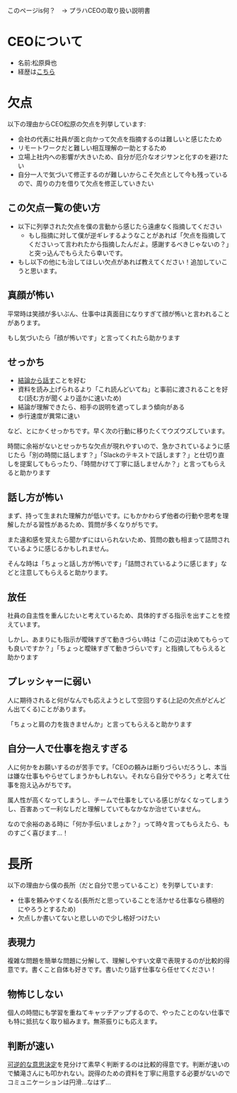 このページis何？　→ プラハCEOの取り扱い説明書

# CEOについて
- 名前:松原舜也
- 経歴は[こちら](https://www.praha-inc.com/member/shunyamatsubara)

# 欠点
以下の理由からCEO松原の欠点を列挙しています:

- 会社の代表に社員が面と向かって欠点を指摘するのは難しいと感じたため
- リモートワークだと難しい相互理解の一助とするため
- 立場上社内への影響が大きいため、自分が厄介なオジサンと化すのを避けたい
- 自分一人で気づいて修正するのが難しいからこそ欠点として今も残っているので、周りの力を借りて欠点を修正していきたい

## この欠点一覧の使い方
- 以下に列挙された欠点を僕の言動から感じたら遠慮なく指摘してください
  - もし指摘に対して僕が逆ギレするようなことがあれば「欠点を指摘してくださいって言われたから指摘したんだよ。感謝するべきじゃないの？」と突っ込んでもらえたら幸いです。
- もし以下の他にも治してほしい欠点があれば教えてください！追加していこうと思います。

## 真顔が怖い
平常時は笑顔が多いぶん、仕事中は真面目になりすぎて顔が怖いと言われることがあります。

もし気づいたら「顔が怖いです」と言ってくれたら助かります

## せっかち
- [結論から話す](https://blog.tinect.jp/?p=76175)ことを好む
- 資料を読み上げられるより「これ読んどいてね」と事前に渡されることを好む(読む方が聞くより遥かに速いため)
- 結論が理解できたら、相手の説明を遮ってしまう傾向がある
- 歩行速度が異常に速い

など、とにかくせっかちです。早く次の行動に移りたくてウズウズしています。

時間に余裕がないとせっかちな欠点が現れやすいので、急かされているように感じたら「別の時間に話します？」「Slackのテキストで話します？」と仕切り直しを提案してもらったり、「時間かけて丁寧に話しませんか？」と言ってもらえると助かります

## 話し方が怖い
まず、持って生まれた理解力が低いです。にもかかわらず他者の行動や思考を理解したがる習性があるため、質問が多くなりがちです。

また違和感を覚えたら聞かずにはいられないため、質問の数も相まって詰問されているように感じるかもしれません。

そんな時は「ちょっと話し方が怖いです」「詰問されているように感じます」などと注意してもらえると助かります。

## 放任
社員の自主性を重んじたいと考えているため、具体的すぎる指示を出すことを控えています。

しかし、あまりにも指示が曖昧すぎて動きづらい時は「この辺は決めてもらっても良いですか？」「ちょっと曖昧すぎて動きづらいです」と指摘してもらえると助かります

## プレッシャーに弱い
人に期待されると何がなんでも応えようとして空回りする(上記の欠点がどんどん出てくる)ことがあります。

「ちょっと肩の力を抜きませんか」と言ってもらえると助かります

## 自分一人で仕事を抱えすぎる
人に何かをお願いするのが苦手です。「CEOの頼みは断りづらいだろうし、本当は嫌な仕事もやらせてしまうかもしれない。それなら自分でやろう」と考えて仕事を抱え込みがちです。

属人性が高くなってしまうし、チームで仕事をしている感じがなくなってしまうし、百害あって一利なしだと理解していてもなかなか治せていません。

なので余裕のある時に「何か手伝いましょか？」って時々言ってもらえたら、ものすごく喜びます...！

# 長所
以下の理由から僕の長所（だと自分で思っていること）を列挙しています:

- 仕事を頼みやすくなる(長所だと思っていることを活かせる仕事なら積極的にやろうとするため)
- 欠点しか書いてないと悲しいので少し格好つけたい

## 表現力
複雑な問題を簡単な問題に分解して、理解しやすい文章で表現するのが比較的得意です。書くこと自体も好きです。書いたり話す仕事なら任せてください！

## 物怖じしない
個人の時間にも学習を重ねてキャッチアップするので、やったことのない仕事でも特に抵抗なく取り組みます。無茶振りにも応えます。

## 判断が速い
[可逆的な意思決定](https://www.sec.gov/Archives/edgar/data/1018724/000119312516530910/d168744dex991.htm#:~:text=Some%20decisions%20are,or%20small%20groups.)を見分けて素早く判断するのは比較的得意です。判断が速いので鱗滝さんにも叩かれない。説得のための資料を丁寧に用意する必要がないのでコミュニケーションは円滑...なはず...

